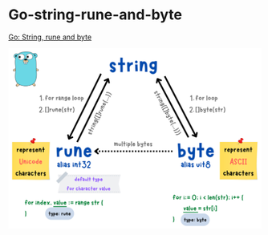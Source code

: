 # Go-string-rune-and-byte
[Go: String, rune and byte](https://yuminlee2.medium.com/go-string-rune-and-byte-efd2aa6034f6)

![string-rune-byte-summary-card](https://github.com/ClaireLee22/Go-string-rune-and-byte/blob/main/images/string-rune-byte.png)
